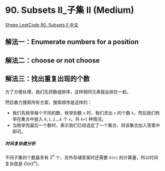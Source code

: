 # 90. Subsets II_子集 II (Medium)



[Sheep LeetCode 90. Subsets II 中文](https://youtu.be/mJb7LESm3A8)



## 解法一：Enumerate numbers for a position





## 解法二：choose or not choose





## 解法三：找出重复出现的个数





为了方便处理，我们先将数组排序，这样相同元素就会排在一起。

然后暴力搜索所有方案，搜索顺序是这样的：

- 我们先枚举每个不同的数，枚举到数 `x` 时，我们求出 `x` 的个数 `k`，然后我们枚举在集合中放入 `0,1,2,…k` 个 `x`，共 `k+1` 种情况。
- 当枚举完最后一个数时，表示我们已经选定了一个集合，将该集合加入答案中即可。



##### 时间复杂度分析

不同子集的个数最多有 $2^n$ 个，另外存储答案时还需要 `O(n)` 的计算量，所以时间复杂度是 $O(n 2^n)$。



